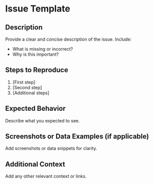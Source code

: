# Issue Template

## Description
Provide a clear and concise description of the issue. Include:
- What is missing or incorrect?
- Why is this important?

## Steps to Reproduce
1. [First step]
2. [Second step]
3. [Additional steps]

## Expected Behavior
Describe what you expected to see.

## Screenshots or Data Examples (if applicable)
Add screenshots or data snippets for clarity.

## Additional Context
Add any other relevant context or links.